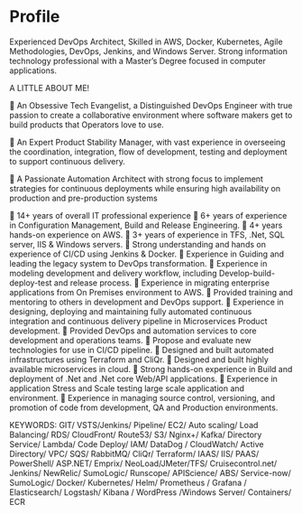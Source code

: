 # Profile

Experienced DevOps Architect, Skilled in AWS, Docker, Kubernetes, Agile Methodologies, DevOps, Jenkins, and Windows Server. Strong information technology professional with a Master’s Degree focused in computer applications.

 A LITTLE ABOUT ME!

	An Obsessive Tech Evangelist, a Distinguished DevOps Engineer with true passion to create a collaborative environment where software makers get to build products that Operators love to use. 

	An Expert Product Stability Manager, with vast experience in overseeing the coordination, integration, flow of development, testing and deployment to support continuous delivery. 

	A Passionate Automation Architect with strong focus to implement strategies for continuous deployments while ensuring high availability on production and pre-production systems

	14+ years of overall IT professional experience
	6+ years of experience in Configuration Management, Build and Release Engineering.
	4+ years hands-on experience on AWS.
	3+ years of experience in TFS, .Net, SQL server, IIS & Windows servers.
	Strong understanding and hands on experience of CI/CD using Jenkins & Docker.
	Experience in Guiding and leading the legacy system to DevOps transformation.
	Experience in modeling development and delivery workflow, including Develop-build-deploy-test and release process.
	Experience in migrating enterprise applications from On Premises environment to AWS.
	Provided training and mentoring to others in development and DevOps support.
	Experience in designing, deploying and maintaining fully automated continuous integration and continuous delivery pipeline in Microservices Product development.
	Provided DevOps and automation services to core development and operations teams.
	Propose and evaluate new technologies for use in CI/CD pipeline.
	Designed and built automated infrastructures using Terraform and CliQr.
	Designed and built highly available microservices in cloud.
	Strong hands-on experience in Build and deployment of .Net and .Net core Web/API applications.
	Experience in application Stress and Scale testing large scale application and environment.
	Experience in managing source control, versioning, and promotion of code from development, QA and Production environments.

KEYWORDS:
GIT/ VSTS/Jenkins/ Pipeline/ EC2/ Auto scaling/ Load Balancing/ RDS/ CloudFront/ Route53/ S3/ Nginx+/ Kafka/ Directory Service/ Lambda/ Code Deploy/ IAM/ DataDog / CloudWatch/ Active Directory/ VPC/ SQS/ RabbitMQ/ CliQr/ Terraform/ IAAS/ IIS/ PAAS/ PowerShell/ ASP.NET/ Emprix/ NeoLoad/JMeter/TFS/ Cruisecontrol.net/ Jenkins/ NewRelic/ SumoLogic/ Runscope/ APIScience/ ABS/ Service-now/  SumoLogic/ Docker/ Kubernetes/ Helm/ Prometheus / Grafana / Elasticsearch/ Logstash/ Kibana / WordPress /Windows Server/ Containers/ ECR


